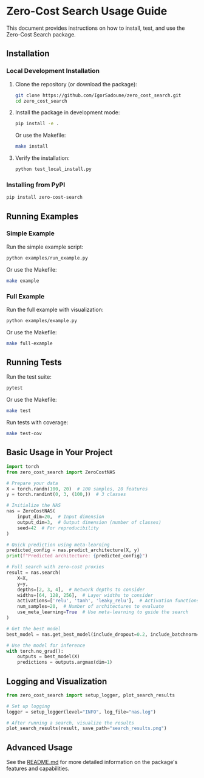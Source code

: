 # Zero-Cost Search Usage Guide

This document provides instructions on how to install, test, and use the Zero-Cost Search package.

## Installation

### Local Development Installation

1. Clone the repository (or download the package):
   ```bash
   git clone https://github.com/IgorSadoune/zero_cost_search.git
   cd zero_cost_search
   ```

2. Install the package in development mode:
   ```bash
   pip install -e .
   ```

   Or use the Makefile:
   ```bash
   make install
   ```

3. Verify the installation:
   ```bash
   python test_local_install.py
   ```

### Installing from PyPI

```bash
pip install zero-cost-search
```

## Running Examples

### Simple Example

Run the simple example script:

```bash
python examples/run_example.py
```

Or use the Makefile:

```bash
make example
```

### Full Example

Run the full example with visualization:

```bash
python examples/example.py
```

Or use the Makefile:

```bash
make full-example
```

## Running Tests

Run the test suite:

```bash
pytest
```

Or use the Makefile:

```bash
make test
```

Run tests with coverage:

```bash
make test-cov
```

## Basic Usage in Your Project

```python
import torch
from zero_cost_search import ZeroCostNAS

# Prepare your data
X = torch.randn(100, 20)  # 100 samples, 20 features
y = torch.randint(0, 3, (100,))  # 3 classes

# Initialize the NAS
nas = ZeroCostNAS(
    input_dim=20,  # Input dimension
    output_dim=3,  # Output dimension (number of classes)
    seed=42  # For reproducibility
)

# Quick prediction using meta-learning
predicted_config = nas.predict_architecture(X, y)
print(f"Predicted architecture: {predicted_config}")

# Full search with zero-cost proxies
result = nas.search(
    X=X,
    y=y,
    depths=[2, 3, 4],  # Network depths to consider
    widths=[64, 128, 256],  # Layer widths to consider
    activations=['relu', 'tanh', 'leaky_relu'],  # Activation functions
    num_samples=20,  # Number of architectures to evaluate
    use_meta_learning=True  # Use meta-learning to guide the search
)

# Get the best model
best_model = nas.get_best_model(include_dropout=0.2, include_batchnorm=True)

# Use the model for inference
with torch.no_grad():
    outputs = best_model(X)
    predictions = outputs.argmax(dim=1)
```

## Logging and Visualization

```python
from zero_cost_search import setup_logger, plot_search_results

# Set up logging
logger = setup_logger(level="INFO", log_file="nas.log")

# After running a search, visualize the results
plot_search_results(result, save_path="search_results.png")
```

## Advanced Usage

See the [README.md](README.md) for more detailed information on the package's features and capabilities.